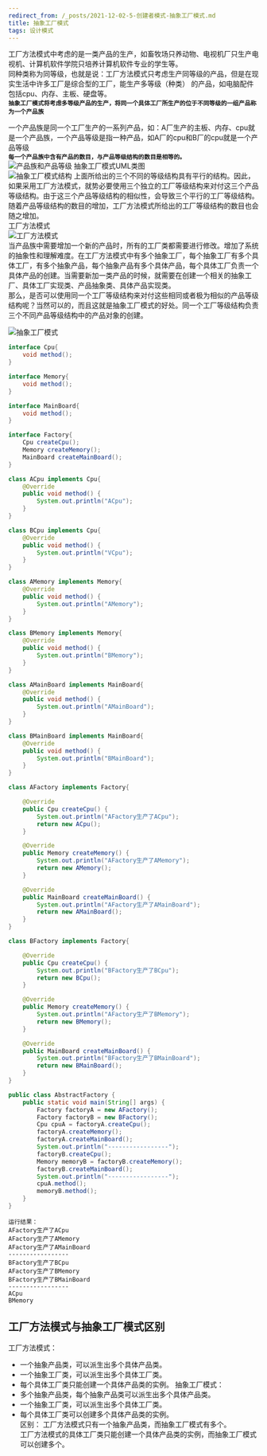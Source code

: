 ```yaml
---
redirect_from: /_posts/2021-12-02-5-创建者模式-抽象工厂模式.md
title: 抽象工厂模式
tags: 设计模式
---
```


工厂方法模式中考虑的是一类产品的生产，如畜牧场只养动物、电视机厂只生产电视机、计算机软件学院只培养计算机软件专业的学生等。  
同种类称为同等级，也就是说：工厂方法模式只考虑生产同等级的产品，但是在现实生活中许多工厂是综合型的工厂，能生产多等级（种类） 的产品，如电脑配件包括cpu、内存、主板、硬盘等。  
**`抽象工厂模式将考虑多等级产品的生产，将同一个具体工厂所生产的位于不同等级的一组产品称为一个产品族`**  

一个产品族是同一个工厂生产的一系列产品，如：A厂生产的主板、内存、cpu就是一个产品族，一个产品等级是指一种产品，如A厂的cpu和B厂的cpu就是一个产品等级  
**`每一个产品族中含有产品的数目，与产品等级结构的数目是相等的。`**    
![产品族和产品等级](/assets/image/设计模式/抽象工厂模式/产品族和产品等级.jpg)
抽象工厂模式UML类图  
![抽象工厂模式结构](/assets/image/设计模式/抽象工厂模式/抽象工厂模式结构.jpg)
上面所给出的三个不同的等级结构具有平行的结构。因此，如果采用工厂方法模式，就势必要使用三个独立的工厂等级结构来对付这三个产品等级结构。由于这三个产品等级结构的相似性，会导致三个平行的工厂等级结构。随着产品等级结构的数目的增加，工厂方法模式所给出的工厂等级结构的数目也会随之增加。    
工厂方法模式  
![工厂方法模式](/assets/image/设计模式/抽象工厂模式/抽象工厂模式.jpg)  
当产品族中需要增加一个新的产品时，所有的工厂类都需要进行修改。增加了系统的抽象性和理解难度。在工厂方法模式中有多个抽象工厂，每个抽象工厂有多个具体工厂，有多个抽象产品，每个抽象产品有多个具体产品，每个具体工厂负责一个具体产品的创建。当需要新加一类产品的时候，就需要在创建一个相关的抽象工厂、具体工厂实现类、产品抽象类、具体产品实现类。  
那么，是否可以使用同一个工厂等级结构来对付这些相同或者极为相似的产品等级结构呢？当然可以的，而且这就是抽象工厂模式的好处。同一个工厂等级结构负责三个不同产品等级结构中的产品对象的创建。

![抽象工厂模式](/assets/image/设计模式/抽象工厂模式/抽象工厂模式.jpg)
```java
interface Cpu{
    void method();
}

interface Memory{
    void method();
}

interface MainBoard{
    void method();
}

interface Factory{
    Cpu createCpu();
    Memory createMemory();
    MainBoard createMainBoard();
}

class ACpu implements Cpu{
    @Override
    public void method() {
        System.out.println("ACpu");
    }
}

class BCpu implements Cpu{
    @Override
    public void method() {
        System.out.println("VCpu");
    }
}

class AMemory implements Memory{
    @Override
    public void method() {
        System.out.println("AMemory");
    }
}

class BMemory implements Memory{
    @Override
    public void method() {
        System.out.println("BMemory");
    }
}

class AMainBoard implements MainBoard{
    @Override
    public void method() {
        System.out.println("AMainBoard");
    }
}

class BMainBoard implements MainBoard{
    @Override
    public void method() {
        System.out.println("BMainBoard");
    }
}

class AFactory implements Factory{

    @Override
    public Cpu createCpu() {
        System.out.println("AFactory生产了ACpu");
        return new ACpu();
    }

    @Override
    public Memory createMemory() {
        System.out.println("AFactory生产了AMemory");
        return new AMemory();
    }

    @Override
    public MainBoard createMainBoard() {
        System.out.println("AFactory生产了AMainBoard");
        return new AMainBoard();
    }
}

class BFactory implements Factory{

    @Override
    public Cpu createCpu() {
        System.out.println("BFactory生产了BCpu");
        return new BCpu();
    }

    @Override
    public Memory createMemory() {
        System.out.println("AFactory生产了BMemory");
        return new BMemory();
    }

    @Override
    public MainBoard createMainBoard() {
        System.out.println("BFactory生产了BMainBoard");
        return new BMainBoard();
    }
}
```
```java
public class AbstractFactory {
    public static void main(String[] args) {
        Factory factoryA = new AFactory();
        Factory factoryB = new BFactory();
        Cpu cpuA = factoryA.createCpu();
        factoryA.createMemory();
        factoryA.createMainBoard();
        System.out.println("-----------------");
        factoryB.createCpu();
        Memory memoryB = factoryB.createMemory();
        factoryB.createMainBoard();
        System.out.println("-----------------");
        cpuA.method();
        memoryB.method();
    }
}
```
```text
运行结果：    
AFactory生产了ACpu
AFactory生产了AMemory
AFactory生产了AMainBoard
-----------------
BFactory生产了BCpu
AFactory生产了BMemory
BFactory生产了BMainBoard
-----------------
ACpu
BMemory
```
## 工厂方法模式与抽象工厂模式区别
工厂方法模式：  
- 一个抽象产品类，可以派生出多个具体产品类。   
- 一个抽象工厂类，可以派生出多个具体工厂类。   
- 每个具体工厂类只能创建一个具体产品类的实例。
抽象工厂模式：  
- 多个抽象产品类，每个抽象产品类可以派生出多个具体产品类。   
- 一个抽象工厂类，可以派生出多个具体工厂类。   
- 每个具体工厂类可以创建多个具体产品类的实例。   
区别：
工厂方法模式只有一个抽象产品类，而抽象工厂模式有多个。   
工厂方法模式的具体工厂类只能创建一个具体产品类的实例，而抽象工厂模式可以创建多个。